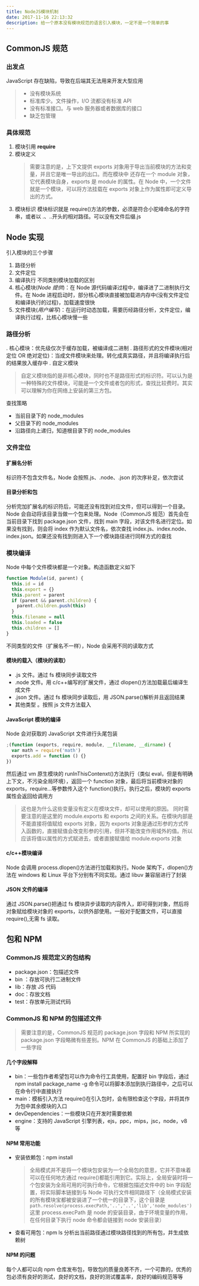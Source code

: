 ```yaml
---
title: NodeJS模块机制
date: 2017-11-16 22:13:32
description: 给一个原本没有模块规范的语言引入模块，一定不是一个简单的事
---
```


## CommonJS 规范

### 出发点

JavaScript 存在缺陷，导致在后端其无法用来开发大型应用

<!--more-->

> - 没有模块系统
> - 标准库少。文件操作，I/O 流都没有标准 API
> - 没有标准接口。与 web 服务器或者数据库的接口
> - 缺乏包管理

### 具体规范

1. 模块引用 **require**
2. 模块定义
   > 需要注意的是，上下文提供 exports 对象用于导出当前模块的方法和变量，并且它是唯一导出的出口。而在模块中
   > 还存在一个 module 对象，它代表模块自身，exports 是 module 的属性。在 Node 中，一个文件就是一个模块，可以将方法挂载在 exports 对象上作为属性即可定义导出的方式。
3. 模块标识
   模块标识就是 require()方法的参数，必须是符合小驼峰命名的字符串，或者以 .、..开头的相对路径。可以没有文件后缀.js

## Node 实现

引入模块的三个步骤

1. 路径分析
2. 文件定位
3. 编译执行
   不同类别模块加载的区别
4. 核心模块(_Node 提供_)：在 Node 源代码编译过程中，编译进了二进制执行文件。在 Node 进程启动时，部分核心模块直接被加载进内存中(没有文件定位和编译执行的过程)，加载速度很快
5. 文件模块(_用户编写_)：在运行时动态加载，需要历经路径分析，文件定位，编译执行过程，比核心模块慢一些

### 路径分析

. 核心模块：优先级仅次于缓存加载，被编译成二进制
. 路径形式的文件模块(相对定位 OR 绝对定位)：当成文件模块来处理。转化成真实路径，并且将编译执行后的结果放入缓存中
. 自定义模块

> 自定义模块指的是非核心模块，同时也不是路径形式的标识符。可以认为是一种特殊的文件模块，可能是一个文件或者包的形式，查找比较费时。其实可以理解为你在网络上安装的第三方包。

查找策略

- 当前目录下的 node_modules
- 父目录下的 node_modules
- 沿路径向上递归，知道根目录下的 node_modules

### 文件定位

#### 扩展名分析

标识符不包含文件名，Node 会按照.js、.node、.json 的次序补足，依次尝试

#### 目录分析和包

分析完加扩展名的标识符后，可能还没有找到对应文件，但可以得到一个目录。Node 会自动将该目录当做一个包来处理。Node（CommonJS 规范）首先会在当前目录下找到 package.json 文件，找到 main 字段，对该文件名进行定位。如果没有找到，则会将 index 作为默认文件名，依次查找 index.js、index.node、index.json。如果还没有找到则进入下一个模块路径进行同样方式的查找

### 模块编译

Node 中每个文件模块都是一个对象。构造函数定义如下

```javascript
function Module(id, parent) {
  this.id = id
  this.export = {}
  this.parent = parent
  if (parent && parent.children) {
    parent.children.push(this)
  }
  this.filename = null
  this.loaded = false
  this.children = []
}
```

不同类型的文件（扩展名不一样），Node 会采用不同的读取方式

#### 模块的载入（模块的读取）

- .js 文件。通过 fs 模块同步读取文件
- .node 文件。用 c/c++编写的扩展文件，通过 dlopen()方法加载最后编译生成文件
- .json 文件。通过 fs 模块同步读取后，用 JSON.parse()解析并且返回结果
- 其他类型 。按照 js 文件方法载入

#### JavaScript 模块的编译

Node 会对获取的 JavaScript 文件进行头尾包装

```javascript
;(function (exports, require, module, __filename, __dirname) {
  var math = require('math')
  exports.add = function () {}
})
```

然后通过 vm 原生模块的 runInThisContenxt()方法执行（类似 eval，但是有明确上下文，不污染全局环境），返回一个 function 对象，最后将当前模块对象的 exports，require...等参数传入这个 function()执行。执行之后，模块的 exports 属性会返回给调用方

> 这也是为什么这些变量没有定义在模块文件，却可以使用的原因。
> 同时需要注意的是这里的 module.exports 和 exports 之间的关系。在模块内部是不能直接将值赋给 exports 对象，因为 exports 对象是通过形参的方式传入函数的，直接赋值会改变形参的引用，但并不能改变作用域外的值。所以应该将值以属性的方式赋进去，或者直接赋值给 module.exports 对象

#### c/c++模块编译

Node 会调用 process.dlopen()方法进行加载和执行。Node 架构下，dlopen()方法在 windows 和 Linux 平台下分别有不同实现。通过 libuv 兼容层进行了封装

#### JSON 文件的编译

通过 JSON.parse()把通过 fs 模块异步读取的内容传入，即可得到对象，然后将对象赋给模块对象的 exports，以供外部使用。一般对于配置文件，可以直接 require(),无需 fs 读取。

## 包和 NPM

### CommonJS 规范定义的包结构

- package.json：包描述文件
- bin ：存放可执行二进制文件
- lib：存放 JS 代码
- doc：存放文档
- test：存放单元测试代码

### CommonJS 和 NPM 的包描述文件

> 需要注意的是，CommonJS 规范的 package.json 字段和 NPM 所实现的 package.json 字段略微有些差别。NPM 在 CommonJS 的基础上添加了一些字段

#### 几个字段解释

- bin：一些包作者希望包可以作为命令行工具使用，配置好 bin 字段后，通过 npm install package_name -g 命令可以将脚本添加到执行路径中，之后可以在命令行中直接执行
- main：模板引入方法 require()在引入包时，会有限检查这个字段，并将其作为包中其余模块的入口
- devDependencies：一些模块只在开发时需要依赖
- engine：支持的 JavaScript 引擎列表，ejs，ppc，mips，jsc，node，v8 等

#### NPM 常用功能

- 安装依赖包：npm install
  > 全局模式并不是将一个模块包安装为一个全局包的意思，它并不意味着可以在任何地方通过 require()都能引用到它。实际上，全局安装时将一个包安装为全局可用的可执行命令，它根据包描述文件中的 bin 字段配置，将实际脚本链接到与 Node 可执行文件相同路径下（全局模式安装的所有模块宝都被安装进了一个统一的目录下，这个目录是`path.resolve(process.execPath,'..','..','lib','node_modules')`这里 process.execPath 是 node 的安装目录，由于环境变量的作用，在任何目录下执行 node 命令都会链接到 node 安装目录）
- 查看可用包：npm ls 分析出当前路径通过模块路径找到的所有包，并生成依赖树

#### NPM 的问题

每个人都可以向 npm 仓库发布包，导致包的质量良莠不齐，一个可靠的，优秀的包必须有良好的测试，良好的文档，良好的测试覆盖率，良好的编码规范等等
